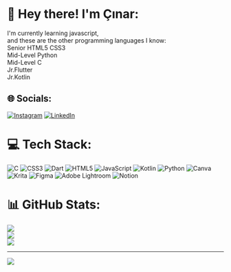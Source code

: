 # 💫 Hey there! I'm Çınar:
I'm currently learning javascript,<br>and these are the other programming languages I know:<br>Senior HTML5 CSS3<br>Mid-Level Python<br>Mid-Level C<br>Jr.Flutter<br>Jr.Kotlin<br>


## 🌐 Socials:
[![Instagram](https://img.shields.io/badge/Instagram-%23E4405F.svg?logo=Instagram&logoColor=white)](https://instagram.com/arda.cnr.er) [![LinkedIn](https://img.shields.io/badge/LinkedIn-%230077B5.svg?logo=linkedin&logoColor=white)](https://www.linkedin.com/in/%C3%A7%C4%B1nar-can-ayva-b9498931a/) 

# 💻 Tech Stack:
![C](https://img.shields.io/badge/c-%2300599C.svg?style=for-the-badge&logo=c&logoColor=white) ![CSS3](https://img.shields.io/badge/css3-%231572B6.svg?style=for-the-badge&logo=css3&logoColor=white) ![Dart](https://img.shields.io/badge/dart-%230175C2.svg?style=for-the-badge&logo=dart&logoColor=white) ![HTML5](https://img.shields.io/badge/html5-%23E34F26.svg?style=for-the-badge&logo=html5&logoColor=white) ![JavaScript](https://img.shields.io/badge/javascript-%23323330.svg?style=for-the-badge&logo=javascript&logoColor=%23F7DF1E) ![Kotlin](https://img.shields.io/badge/kotlin-%237F52FF.svg?style=for-the-badge&logo=kotlin&logoColor=white) ![Python](https://img.shields.io/badge/python-3670A0?style=for-the-badge&logo=python&logoColor=ffdd54) ![Canva](https://img.shields.io/badge/Canva-%2300C4CC.svg?style=for-the-badge&logo=Canva&logoColor=white) ![Krita](https://img.shields.io/badge/Krita-203759?style=for-the-badge&logo=krita&logoColor=EEF37B) ![Figma](https://img.shields.io/badge/figma-%23F24E1E.svg?style=for-the-badge&logo=figma&logoColor=white) ![Adobe Lightroom](https://img.shields.io/badge/Adobe%20Lightroom-31A8FF.svg?style=for-the-badge&logo=Adobe%20Lightroom&logoColor=white) ![Notion](https://img.shields.io/badge/Notion-%23000000.svg?style=for-the-badge&logo=notion&logoColor=white)
# 📊 GitHub Stats:
![](https://github-readme-stats.vercel.app/api?username=CinarCanAyva&theme=omni&hide_border=false&include_all_commits=false&count_private=false)<br/>
![](https://github-readme-streak-stats.herokuapp.com/?user=CinarCanAyva&theme=omni&hide_border=false)<br/>
![](https://github-readme-stats.vercel.app/api/top-langs/?username=CinarCanAyva&theme=omni&hide_border=false&include_all_commits=false&count_private=false&layout=compact)

---
[![](https://visitcount.itsvg.in/api?id=CinarCanAyva&icon=5&color=10)](https://visitcount.itsvg.in)

<!-- Proudly created with GPRM ( https://gprm.itsvg.in ) -->
